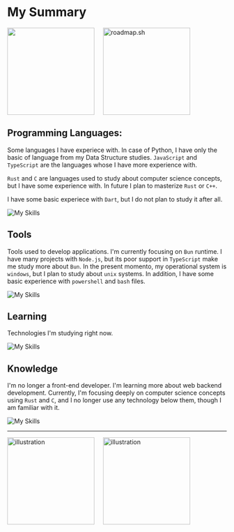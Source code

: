 # My Summary
<div style="display: flex; flex-direction: row; gap: 20px; align-items: center;">
  <a href="https://github.com/Muriyoku/convoychat">
  <img height=200  src="https://github-readme-stats.vercel.app/api/top-langs?username=Muriyoku&show_icons=true&theme=tokyonight&layout=compact&langs_count=8&card_width=200" />
</a>
<a href="https://roadmap.sh"><img height="200" src="https://roadmap.sh/card/wide/67096eb6fb4be684db396ab4?variant=dark&roadmaps=computer-science%2Ctypescript%2Cjavascript%2Cbackend" alt="roadmap.sh"/></a>
</div>


## Programming Languages:

Some languages I have experiece with. In case of Python, I have only the basic of language from my Data Structure studies. `JavaScript` and `TypeScript` are the languages whose I have more experience with. 

`Rust` and `C` are languages used to study about computer science concepts, but I have some experience with. In future I plan to masterize `Rust` or `C++`.  

I have some basic experiece with `Dart`, but I do not plan to study it after all. 

![My Skills](https://go-skill-icons.vercel.app/api/icons?i=typescript,javascript,python,rust,c,dart)

## Tools 

Tools used to develop applications. I'm currently focusing on `Bun` runtime. I have many projects with `Node.js`, but its poor support in `TypeScript` make me study more about `Bun`. In the present momento, my operational system is `windows`, but I plan to study about `unix` systems. In addition, I have some basic experience with `powershell` and `bash` files. 

![My Skills](https://go-skill-icons.vercel.app/api/icons?i=sqlite,bun,nodejs,jwt,windows,vercel)

## Learning 

Technologies I'm studying right now. 

![My Skills](https://go-skill-icons.vercel.app/api/icons?i=sqlite,postgresql,rust,c,cpp)

## Knowledge

I'm no longer a front-end developer. I'm learning more about web backend development. Currently, I'm focusing deeply on computer science concepts using `Rust` and `C`, and I no longer use any technology below them, though I am familiar with it.

![My Skills](https://go-skill-icons.vercel.app/api/icons?i=html,css,sass,nextjs,tailwindcss,react,figma,astro)

---
<div style="display: flex; flex-direction: row; gap: 20px; align-items: center;">
  <img height="200" width="200" src="https://media1.tenor.com/m/TYNpGhXizs0AAAAC/wrecksmgee-hajime.gif" alt="illustration" />
  <img height="200" width="200" src="https://media1.tenor.com/m/D0uqUaBmhOsAAAAC/let-him-cook-magic.gif" alt="illustration" />
</div>
